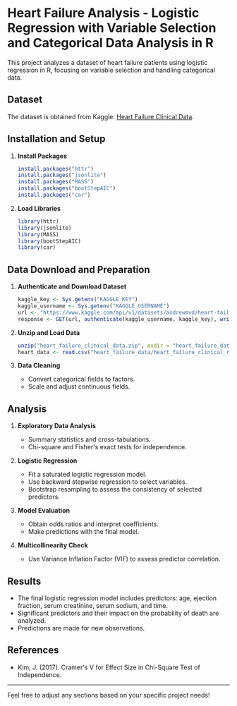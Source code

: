 

# Heart Failure Analysis - Logistic Regression with Variable Selection and Categorical Data Analysis in R

This project analyzes a dataset of heart failure patients using logistic regression in R, focusing on variable selection and handling categorical data.

## Dataset

The dataset is obtained from Kaggle: [Heart Failure Clinical Data](https://www.kaggle.com/andrewmvd/heart-failure-clinical-data).

## Installation and Setup

1. **Install Packages**
   ```r
   install.packages("httr")
   install.packages("jsonlite")
   install.packages("MASS")
   install.packages("bootStepAIC")
   install.packages("car")
   ```

2. **Load Libraries**
   ```r
   library(httr)
   library(jsonlite)
   library(MASS)
   library(bootStepAIC)
   library(car)
   ```

## Data Download and Preparation

1. **Authenticate and Download Dataset**
   ```r
   kaggle_key <- Sys.getenv("KAGGLE_KEY")
   kaggle_username <- Sys.getenv("KAGGLE_USERNAME")
   url <- "https://www.kaggle.com/api/v1/datasets/andrewmvd/heart-failure-clinical-data/download"
   response <- GET(url, authenticate(kaggle_username, kaggle_key), write_disk("heart_failure_clinical_data.zip", overwrite = TRUE))
   ```

2. **Unzip and Load Data**
   ```r
   unzip("heart_failure_clinical_data.zip", exdir = "heart_failure_data")
   heart_data <- read.csv("heart_failure_data/heart_failure_clinical_records_dataset.csv")
   ```

3. **Data Cleaning**
   - Convert categorical fields to factors.
   - Scale and adjust continuous fields.

## Analysis

1. **Exploratory Data Analysis**
   - Summary statistics and cross-tabulations.
   - Chi-square and Fisher's exact tests for independence.

2. **Logistic Regression**
   - Fit a saturated logistic regression model.
   - Use backward stepwise regression to select variables.
   - Bootstrap resampling to assess the consistency of selected predictors.

3. **Model Evaluation**
   - Obtain odds ratios and interpret coefficients.
   - Make predictions with the final model.

4. **Multicollinearity Check**
   - Use Variance Inflation Factor (VIF) to assess predictor correlation.

## Results

- The final logistic regression model includes predictors: age, ejection fraction, serum creatinine, serum sodium, and time.
- Significant predictors and their impact on the probability of death are analyzed.
- Predictions are made for new observations.

## References

- Kim, J. (2017). Cramer's V for Effect Size in Chi-Square Test of Independence.

---

Feel free to adjust any sections based on your specific project needs!
